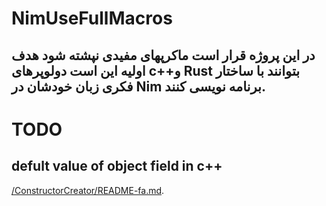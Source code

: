 # NimUseFullMacros
## در این پروژه قرار است ماکرپهای مفیدی نپشته شود  هدف اولیه این است دولوپرهای c++و Rust  بتوانند با ساختار فکری زبان خودشان در Nim برنامه نویسی کنند.


# TODO
## defult value of object field in c++
 [/ConstructorCreator/README-fa.md](/ConstructorCreator/README-fa.md).
